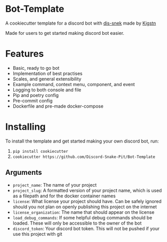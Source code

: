 # Bot-Template

A cookiecutter template for a discord bot with [dis-snek](https://github.com/Discord-Snake-Pit/Dis-Snek) made by [Kigstn](https://github.com/Kigstn)

Made for users to get started making discord bot easier.


# Features

- Basic, ready to go bot
- Implementation of best practises
- Scales, and general extensibility
- Example command, context menu, component, and event
- Logging to both console and file
- Pip and poetry config
- Pre-commit config
- Dockerfile and pre-made docker-compose


# Installing

To install the template and get started making your own discord bot, run:

1) `pip install cookiecutter`
2) `cookiecutter https://github.com/Discord-Snake-Pit/Bot-Template`


## Arguments

- `project_name`: The name of your project
- `project_slug`: A formatted version of your project name, which is used as a filepath and for the docker container names
- `license`: What license your project should have. Can be safely ignored should you not plan on openly publishing this project on the internet
- `license_organization`: The name that should appear on the license
- `load_debug_commands`: If some helpful debug commands should be loaded. These will only be accessible to the owner of the bot
- `discord_token`: Your discord bot token. This will not be pushed if your use this project with git
